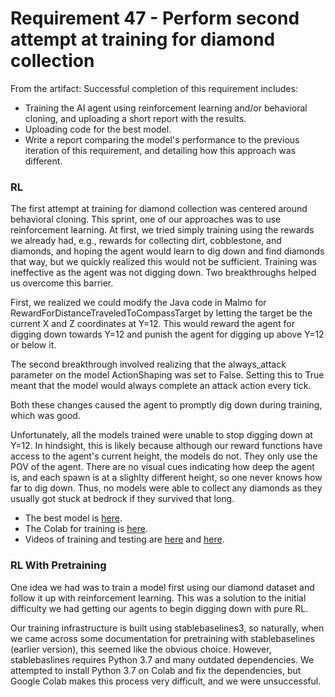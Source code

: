 # Requirement 47 - Perform second attempt at training for diamond collection
From the artifact:
Successful completion of this requirement includes:
- Training the AI agent using reinforcement learning and/or behavioral cloning, and uploading a short report with the results.
- Uploading code for the best model.
- Write a report comparing the model's performance to the previous iteration of this requirement, and detailing how this approach was different.

### RL
The first attempt at training for diamond collection was centered around behavioral cloning. This sprint, one of our approaches was to use reinforcement learning. At first, we tried simply training using the rewards we already had, e.g., rewards for collecting dirt, cobblestone, and diamonds, and hoping the agent would learn to dig down and find diamonds that way, but we quickly realized this would not be sufficient. Training was ineffective as the agent was not digging down. Two breakthroughs helped us overcome this barrier. 

First, we realized we could modify the Java code in Malmo for RewardForDistanceTraveledToCompassTarget by letting the target be the current X and Z coordinates at Y=12. This would reward the agent for digging down towards Y=12 and punish the agent for digging up above Y=12 or below it. 

The second breakthrough involved realizing that the always_attack parameter on the model ActionShaping was set to False. Setting this to True meant that the model would always complete an attack action every tick.

Both these changes caused the agent to promptly dig down during training, which was good.

Unfortunately, all the models trained were unable to stop digging down at Y=12. In hindsight, this is likely because although our reward functions have access to the agent's current height, the models do not. They only use the POV of the agent. There are no visual cues indicating how deep the agent is, and each spawn is at a slighlty different height, so one never knows how far to dig down. Thus, no models were able to collect any diamonds as they usually got stuck at bedrock if they survived that long.

- The best model is [here](https://github.com/lincolnschick/ML4MC/blob/main/docs/reports/requirement-47/RL/diamond_rl_best_model.pth).
- The Colab for training is [here](https://github.com/lincolnschick/ML4MC/blob/main/docs/reports/requirement-47/RL/Diamond_RL.ipynb).
- Videos of training and testing are [here](https://github.com/lincolnschick/ML4MC/blob/main/docs/reports/requirement-47/RL/rl_training_footage.mp4) and [here](https://github.com/lincolnschick/ML4MC/blob/main/docs/reports/requirement-47/RL/rl_test_footage.mov).

### RL With Pretraining
One idea we had was to train a model first using our diamond dataset and follow it up with reinforcement learning. This was a solution to the initial difficulty we had getting our agents to begin digging down with pure RL.

Our training infrastructure is built using stablebaselines3, so naturally, when we came across some documentation for pretraining with stablebaselines (earlier version), this seemed like the obvious choice. However, stablebaslines requires Python 3.7 and many outdated dependencies. We attempted to install Python 3.7 on Colab and fix the dependencies, but Google Colab makes this process very difficult, and we were unsuccessful. 